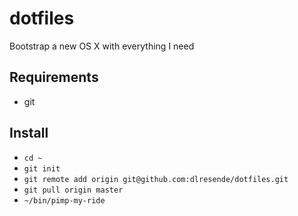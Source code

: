 # dotfiles
Bootstrap a new OS X with everything I need

## Requirements
- git

## Install
- `cd ~`
- `git init`
- `git remote add origin git@github.com:dlresende/dotfiles.git`
- `git pull origin master`
- `~/bin/pimp-my-ride`
